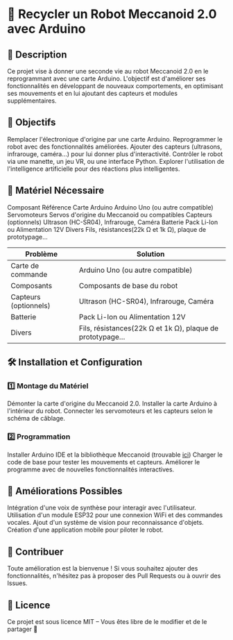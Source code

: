 # 🤖 Recycler un Robot Meccanoid 2.0 avec Arduino

## 📌 Description

Ce projet vise à donner une seconde vie au robot Meccanoid 2.0 en le reprogrammant avec une carte Arduino. L'objectif est d'améliorer ses fonctionnalités en développant de nouveaux comportements, en optimisant ses mouvements et en lui ajoutant des capteurs et modules supplémentaires.

## 🎯 Objectifs

Remplacer l'électronique d'origine par une carte Arduino.
Reprogrammer le robot avec des fonctionnalités améliorées.
Ajouter des capteurs (ultrasons, infrarouge, caméra…) pour lui donner plus d'interactivité.
Contrôler le robot via une manette, un jeu VR, ou une interface Python.
Explorer l'utilisation de l'intelligence artificielle pour des réactions plus intelligentes.

## 🔧 Matériel Nécessaire

Composant	              Référence
Carte Arduino	          Arduino Uno (ou autre compatible)
Servomoteurs	          Servos d'origine du Meccanoid ou compatibles
Capteurs (optionnels)	  Ultrason (HC-SR04), Infrarouge, Caméra
Batterie	              Pack Li-Ion ou Alimentation 12V
Divers	                Fils, résistances(22k Ω et 1k Ω), plaque de prototypage…

| Problème | Solution |
|----------|----------|
| Carte de commande| Arduino Uno (ou autre compatible) |
| Composants | Composants de base du robot |
| Capteurs (optionnels)| Ultrason (HC-SR04), Infrarouge, Caméra |
| Batterie | Pack Li-Ion ou Alimentation 12V |
| Divers | Fils, résistances(22k Ω et 1k Ω), plaque de prototypage… |


## 🛠️ Installation et Configuration

### 1️⃣ Montage du Matériel

Démonter la carte d'origine du Meccanoid 2.0.
Installer la carte Arduino à l'intérieur du robot.
Connecter les servomoteurs et les capteurs selon le schéma de câblage.

### 2️⃣ Programmation

Installer Arduino IDE et la bibliothèque Meccanoid (trouvable [ici](https://github.com/alexfrederiksen/MeccanoidForArduino))
Charger le code de base pour tester les mouvements et capteurs.
Améliorer le programme avec de nouvelles fonctionnalités interactives.

## 🚀 Améliorations Possibles

Intégration d'une voix de synthèse pour interagir avec l'utilisateur.
Utilisation d'un module ESP32 pour une connexion WiFi et des commandes vocales.
Ajout d'un système de vision pour reconnaissance d'objets.
Création d'une application mobile pour piloter le robot.

## 📢 Contribuer

Toute amélioration est la bienvenue ! Si vous souhaitez ajouter des fonctionnalités, n'hésitez pas à proposer des Pull Requests ou à ouvrir des Issues.

## 📜 Licence

Ce projet est sous licence MIT – Vous êtes libre de le modifier et de le partager 🚀

